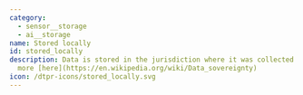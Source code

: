 ```yaml
---
category:
  - sensor__storage
  - ai__storage
name: Stored locally
id: stored_locally
description: Data is stored in the jurisdiction where it was collected. Find out
  more [here](https://en.wikipedia.org/wiki/Data_sovereignty)
icon: /dtpr-icons/stored_locally.svg
---
```

